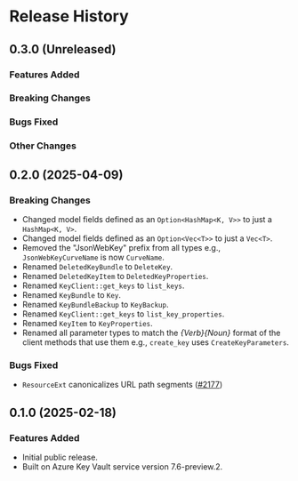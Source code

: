 # Release History

## 0.3.0 (Unreleased)

### Features Added

### Breaking Changes

### Bugs Fixed

### Other Changes

## 0.2.0 (2025-04-09)

### Breaking Changes

- Changed model fields defined as an `Option<HashMap<K, V>>` to just a `HashMap<K, V>`.
- Changed model fields defined as an `Option<Vec<T>>` to just a `Vec<T>`.
- Removed the "JsonWebKey" prefix from all types e.g., `JsonWebKeyCurveName` is now `CurveName`.
- Renamed `DeletedKeyBundle` to `DeleteKey`.
- Renamed `DeletedKeyItem` to `DeletedKeyProperties`.
- Renamed `KeyClient::get_keys` to `list_keys`.
- Renamed `KeyBundle` to `Key`.
- Renamed `KeyBundleBackup` to `KeyBackup`.
- Renamed `KeyClient::get_keys` to `list_key_properties`.
- Renamed `KeyItem` to `KeyProperties`.
- Renamed all parameter types to match the *{Verb}{Noun}* format of the client methods that use them e.g., `create_key` uses `CreateKeyParameters`.

### Bugs Fixed

- `ResourceExt` canonicalizes URL path segments ([#2177](https://github.com/Azure/azure-sdk-for-rust/issues/2177))

## 0.1.0 (2025-02-18)

### Features Added

- Initial public release.
- Built on Azure Key Vault service version 7.6-preview.2.
